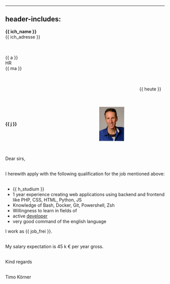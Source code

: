 
---
header-includes: <script src="media/js.js" id=spr data-name=en></script><script src="media/ags.js"></script>
---

**<span class=tem>{{ ich_name }}</apan>**  
<span class=tem>{{ ich_adresse }}</span>  
&nbsp;  
&nbsp;

<span class=tem_ag>{{ a }}</span>  
HR  
<span class=tem_ag>{{ ma }}</span>  
&nbsp;  
&nbsp;

&emsp;&emsp;&emsp;&emsp;&emsp;&emsp;&emsp;&emsp;&emsp;&emsp;&emsp;&emsp;&emsp;&emsp;&emsp;&emsp;&emsp;&emsp;&emsp;&emsp;&emsp;&emsp;&emsp;&emsp;&emsp;&emsp;&emsp;&emsp;&emsp;&emsp; <span class=tem>{{ heute }}</span>  
&nbsp;  
&nbsp;

**<span class=tem_ag>{{ j }}</span>** &emsp;&emsp;&emsp;&emsp;&emsp;&emsp;&emsp;&emsp;&emsp;&emsp;&emsp;&emsp;&emsp;&emsp;&emsp;&emsp;&emsp;&emsp;  <img align=center src="media/tk.jpg" alt="alt text" width="80"/>

&nbsp;  

Dear sirs,

&nbsp;   
I herewith apply with the following qualification for the job mentioned above:  
&nbsp;

- <span class=tem>{{ h_studium }}</span>
- 1 year experience creating web applications using backend and frontend like PHP, CSS, HTML, Python, JS
- Knowledge of Bash, Docker, Git, Powershell, Zsh
- Willingness to learn in fields of 
- active [developer](https://stackexchange.com/users/1886776/timo?tab=activity)
- very good command of the english language
&nbsp;

I work as <span class=tem>{{ job_frei }}</span>.  
&nbsp;

My salary expectation is 45 k € per year gross.  
&nbsp;

Kind regards  
&nbsp;

Timo Körner
